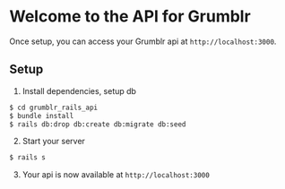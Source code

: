 # Welcome to the API for Grumblr

Once setup, you can access your Grumblr api at `http://localhost:3000`.

## Setup

1. Install dependencies, setup db

  ```bash
  $ cd grumblr_rails_api
  $ bundle install
  $ rails db:drop db:create db:migrate db:seed
  ```

2. Start your server

  ```sh
  $ rails s
  ```

3. Your api is now available at `http://localhost:3000`
